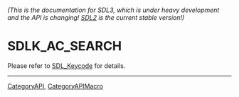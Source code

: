 ###### (This is the documentation for SDL3, which is under heavy development and the API is changing! [SDL2](https://wiki.libsdl.org/SDL2/) is the current stable version!)
# SDLK_AC_SEARCH

Please refer to [SDL_Keycode](SDL_Keycode) for details.

----
[CategoryAPI](CategoryAPI), [CategoryAPIMacro](CategoryAPIMacro)

